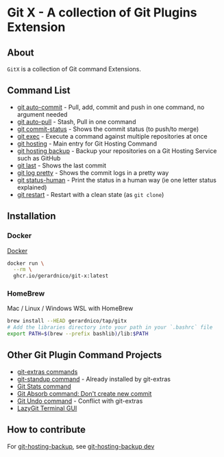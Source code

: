 # Git X - A collection of Git Plugins Extension 

## About

`GitX` is a collection of Git command Extensions.


## Command List

* [git auto-commit](build/docs/bin/git-auto-commit.md) - Pull, add, commit and push in one command, no argument needed
* [git auto-pull](build/docs/bin/git-auto-pull.md) - Stash, Pull in one command
* [git commit-status](build/docs/bin/git-commit-status.md) - Shows the commit status (to push/to merge)
* [git exec](build/docs/bin/git-exec.md) - Execute a command against multiple repositories at once
* [git hosting](build/docs/bin/git-hosting.md) - Main entry for Git Hosting Command
* [git hosting backup](build/docs/bin/git-hosting-backup.md) - Backup your repositories on a Git Hosting Service such as GitHub
* [git last](build/docs/bin/git-last.md) - Shows the last commit
* [git log pretty](build/docs/bin/git-log-pretty.md) - Shows the commit logs in a pretty way
* [git status-human](build/docs/bin/git-status-human.md) - Print the status in a human way (ie one letter status explained)
* [git restart](docs/bin/git-restart.md) - Restart with a clean state (as `git clone`)


## Installation

### Docker

[Docker](https://github.com/gerardnico/git-x/pkgs/container/git-x)

```bash
docker run \
  --rm \
  ghcr.io/gerardnico/git-x:latest
```

### HomeBrew
 
Mac / Linux / Windows WSL with HomeBrew

```bash
brew install --HEAD gerardnico/tap/gitx
# Add the libraries directory into your path in your `.bashrc` file
export PATH=$(brew --prefix bashlib)/lib:$PATH
```


## Other Git Plugin Command Projects

* [git-extras commands](https://github.com/tj/git-extras/blob/main/Commands.md)
* [git-standup command](https://github.com/kamranahmedse/git-standup) - Already installed by git-extras
* [Git Stats command](https://github.com/arzzen/git-quick-stats)
* [Git Absorb command: Don't create new commit](https://github.com/tummychow/git-absorb/)
* [Git Undo command](https://github.com/Bhupesh-V/ugit) - Conflict with git-extras
* [LazyGit Terminal GUI](https://github.com/jesseduffield/lazygit)

## How to contribute

For [git-hosting-backup](build/docs/bin/git-hosting-backup.md), see [git-hosting-backup dev](contrib/git-hosting-backup-dev)
